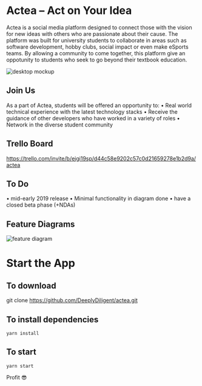 # Actea – Act on Your Idea

Actea is a social media platform designed to connect those with the vision for new ideas with others who are passionate about their cause. The platform was built for university students to collaborate in areas such as software development, hobby clubs, social impact or even make eSports teams. By allowing a community to come together, this platform give an oppotunity to students who seek to go beyond their textbook education.

<img src="https://trello-attachments.s3.amazonaws.com/5ccce36e0d3ad08d0d47d8ae/5d79f5b903ca7c5570ef5e45/f2d18b52bdafe9af380ae12ed896281e/Screen_Shot_2019-10-19_at_9.45.55_am.png" 
alt="desktop mockup"/>

## Join Us
As a part of Actea, students will be offered an opportunity to:
  •  Real world technical experience with the latest technology stacks
  •  Receive the guidance of other developers who have worked in a variety of roles
  •  Network in the diverse student community

## Trello Board
https://trello.com/invite/b/ejgi19sp/d44c58e9202c57c0d21659278e1b2d9a/actea

## To Do
  •  mid-early 2019 release
  •  Minimal functionality in diagram done
  •  have a closed beta phase (+NDAs)

## Feature Diagrams
<img src="https://trello-attachments.s3.amazonaws.com/5ccce36e0d3ad08d0d47d8ae/5ccce39420018b54a91f26f6/7cc4f23dcd98628fbd88a599fc3aed1b/image.png" 
alt="feature diagram" />

# Start the App
## To download 

git clone https://github.com/DeeplyDiligent/actea.git

## To install dependencies

```yarn install```

## To start 

```yarn start```

Profit 😎
